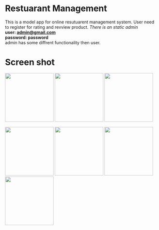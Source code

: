 # Restuarant Management
This is a model app for online resutuarent management system. 
User need to register for rating and revview product.
*There is an static admin*
**<br />user: admin@gmail.com**
**<br />password: password**
<br />admin has some diffrent functionality then user.


# Screen shot

<img src="https://user-images.githubusercontent.com/16152317/37266862-3d36856a-25e7-11e8-8ea8-83d63fa64ed5.png" width=160/> <img src="https://user-images.githubusercontent.com/16152317/37266863-3d6a7cc6-25e7-11e8-9001-ac3834484f2c.png" width=160/> <img src="https://user-images.githubusercontent.com/16152317/37266865-3d9ca37c-25e7-11e8-811c-3977c4427c34.png" width=160/>

<img src="https://user-images.githubusercontent.com/16152317/37266866-3dcfeaf2-25e7-11e8-8971-87cccf61fa17.png" width=160/> <img src="https://user-images.githubusercontent.com/16152317/37266867-3e02fc26-25e7-11e8-8619-f07e25cef5e1.png" width=160/> <img src="https://user-images.githubusercontent.com/16152317/37266870-3e36a508-25e7-11e8-826f-e917fd197a15.png" width=160/> <img src="https://user-images.githubusercontent.com/16152317/37266872-3e6450ca-25e7-11e8-9dd5-ed03f9416387.png" width=160/>
